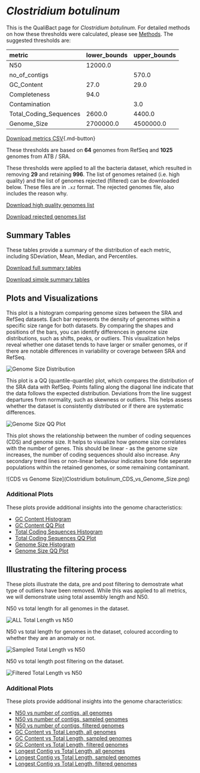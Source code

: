 # *Clostridium botulinum*

This is the QualiBact page for *Clostridium botulinum*. For detailed methods on how these thresholds were calculated, please see [Methods](../../methods.md).
The suggested thresholds are: 

| metric                 | lower_bounds   | upper_bounds   |
|:-----------------------|:---------------|:---------------|
| N50                    | 12000.0        |                |
| no_of_contigs          |                | 570.0          |
| GC_Content             | 27.0           | 29.0           |
| Completeness           | 94.0           |                |
| Contamination          |                | 3.0            |
| Total_Coding_Sequences | 2600.0         | 4400.0         |
| Genome_Size            | 2700000.0      | 4500000.0      |

[Download metrics CSV](Clostridium_botulinum_metrics.csv){.md-button}


These thresholds are based on **64** genomes from RefSeq and **1025** genomes from ATB / SRA.

These thresholds were applied to all the bacteria dataset, which resulted in removing **29** and retaining **996**.
The list of genomes retained (i.e. high quality) and the list of genomes rejected (filtered) can be downloaded below. These files are in `.xz` format. The rejected genomes file, also includes the reason why.

[Download high quality genomes list](Clostridium_botulinum_high_quality_genomes.csv.xz)


[Download rejected genomes list](Clostridium_botulinum_filtered_out_genomes.csv.xz)



## Summary Tables
These tables provide a summary of the distribution of each metric, including SDeviation, Mean, Median, and Percentiles.

[Download full summary tables](summary.csv)

[Download simple summary tables](selected_summary.csv)

## Plots and Visualizations

This plot is a histogram comparing genome sizes between the SRA and RefSeq datasets. Each bar represents the density of genomes within a specific size range for both datasets. By comparing the shapes and positions of the bars, you can identify differences in genome size distributions, such as shifts, peaks, or outliers. This visualization helps reveal whether one dataset tends to have larger or smaller genomes, or if there are notable differences in variability or coverage between SRA and RefSeq.

![Genome Size Distribution](Genome_Size_refseq_histogram_kde.png)

This plot is a QQ (quantile-quantile) plot, which compares the distribution of the SRA data with RefSeq. Points falling along the diagonal line indicate that the data follows the expected distribution. Deviations from the line suggest departures from normality, such as skewness or outliers. This helps assess whether the dataset is consistently distributed or if there are systematic differences.

![Genome Size QQ Plot](Genome_Size_refseq_qqplot.png)

This plot shows the relationship between the number of coding sequences (CDS) and genome size. It helps to visualize how genome size correlates with the number of genes. This should be linear - as the genome size increases, the number of coding sequences should also increase. Any secondary trend lines or non-linear behaviour indicates bone fide seperate populations within the retained genomes, or some remaining contaminant. 

![CDS vs Genome Size](Clostridium botulinum_CDS_vs_Genome_Size.png)

### Additional Plots

These plots provide additional insights into the genome characteristics:

- [GC Content Histogram](GC_Content_refseq_histogram_kde.png)
- [GC Content QQ Plot](GC_Content_refseq_qqplot.png)
- [Total Coding Sequences Histogram](Total_Coding_Sequences_refseq_histogram_kde.png)
- [Total Coding Sequences QQ Plot](Total_Coding_Sequences_refseq_qqplot.png)
- [Genome Size Histogram](Genome_Size_refseq_histogram_kde.png)
- [Genome Size QQ Plot](Genome_Size_refseq_qqplot.png)
## Illustrating the filtering process
These plots illustrate the data, pre and post filtering to demostrate what type of outliers have been removed. While this was applied to all metrics, we will demonstrate using total assembly length and N50.

N50 vs total length for all genomes in the dataset.

![ALL Total Length vs N50](Clostridium_botulinum_all_total_length_N50.png)

N50 vs total length for genomes in the dataset, coloured according to whether they are an anomaly or not.

![Sampled Total Length vs N50](Clostridium_botulinum_sample_total_length_N50.png)

N50 vs total length post filtering on the dataset.

![Filtered Total Length vs N50](Clostridium_botulinum_filt_total_length_N50.png)

### Additional Plots

These plots provide additional insights into the genome characteristics:

- [N50 vs number of contigs, all genomes](Clostridium_botulinum_all_N50_number.png)
- [N50 vs number of contigs, sampled genomes](Clostridium_botulinum_sample_N50_number.png)
- [N50 vs number of contigs, filtered genomes](Clostridium_botulinum_filt_N50_number.png)
- [GC Content vs Total Length, all genomes](Clostridium_botulinum_all_total_length_GC_Content.png)
- [GC Content vs Total Length, sampled genomes](Clostridium_botulinum_sample_total_length_GC_Content.png)
- [GC Content vs Total Length, filtered genomes](Clostridium_botulinum_filt_total_length_GC_Content.png)
- [Longest Contig vs Total Length, all genomes](Clostridium_botulinum_all_total_length_longest.png)
- [Longest Contig vs Total Length, sampled genomes](Clostridium_botulinum_sample_total_length_longest.png)
- [Longest Contig vs Total Length, filtered genomes](Clostridium_botulinum_filt_total_length_longest.png)
